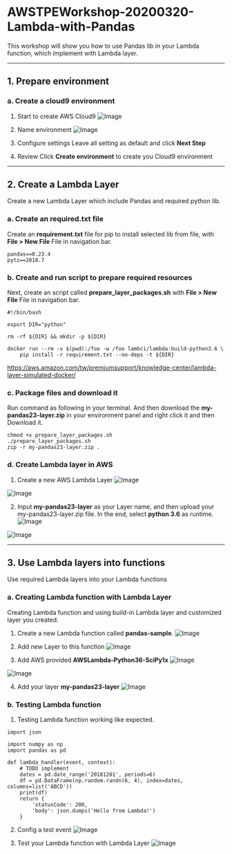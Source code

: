 

# AWSTPEWorkshop-20200320-Lambda-with-Pandas
This workshop will show you how to use Pandas lib in your Lambda function, which implement with Lambda layer.

----
## 1. Prepare environment

### a. Create a cloud9 environment
1. Start to create AWS Cloud9
![Image](https://github.com/awshktsa/AWSTPEWorkshop-20200320-Lambda-with-Pandas/blob/master/assets/10.png)

2. Name environment
![Image](https://github.com/awshktsa/AWSTPEWorkshop-20200320-Lambda-with-Pandas/blob/master/assets/11.png)

3. Configure settings
Leave all setting as default and click **Next Step** 

4. Review
Click **Create environment** to create you Cloud9 environment 

----
## 2. Create a Lambda Layer
Create a new Lambda Layer which include Pandas and required python lib.

### a. Create an **required.txt** file 
Create an **requirement.txt** file for pip to install selected lib from file, with **File > New File** File in navigation bar. 

<pre><code>pandas==0.23.4
pytz==2018.7
</pre></code>

### b. Create and run script to prepare required resources
Next, create an script called **prepare_layer_packages.sh**  with **File > New File** File in navigation bar. 

<pre><code>#!/bin/bash

export DIR="python"

rm -rf ${DIR} && mkdir -p ${DIR}

docker run --rm -v $(pwd):/foo -w /foo lambci/lambda:build-python3.6 \
    pip install -r requirement.txt --no-deps -t ${DIR}
</pre></code>

https://aws.amazon.com/tw/premiumsupport/knowledge-center/lambda-layer-simulated-docker/
### c. Package files and download it
Run command as following in your terminal. And then download the **my-pandas23-layer.zip**  in your environment panel and right click it and then Download it.

<pre><code>chmod +x prepare_layer_packages.sh
./prepare_layer_packages.sh
zip -r my-pandas23-layer.zip .
</pre></code>

### d. Create Lambda layer in AWS
1. Create a new AWS Lambda Layer
![Image](https://github.com/awshktsa/AWSTPEWorkshop-20200320-Lambda-with-Pandas/blob/master/assets/01.png)

![Image](https://github.com/awshktsa/AWSTPEWorkshop-20200320-Lambda-with-Pandas/blob/master/assets/02.png)

2. Input **my-pandas23-layer** as your Layer name, and then upload your my-pandas23-layer.zip file. In the end, select **python 3.6** as runtime.
![Image](https://github.com/awshktsa/AWSTPEWorkshop-20200320-Lambda-with-Pandas/blob/master/assets/03.png)

![Image](https://github.com/awshktsa/AWSTPEWorkshop-20200320-Lambda-with-Pandas/blob/master/assets/04.png)

----

## 3. Use Lambda layers into functions
Use required Lambda layers into your Lambda functions

### a. Creating Lambda function with Lambda Layer
Creating Lambda function and using build-in Lambda layer and customized layer you created.

1. Create a new Lambda function called **pandas-sample**. 
![Image](https://github.com/awshktsa/AWSTPEWorkshop-20200320-Lambda-with-Pandas/blob/master/assets/05.png)

2. Add new Layer to this function
![Image](https://github.com/awshktsa/AWSTPEWorkshop-20200320-Lambda-with-Pandas/blob/master/assets/06.png)

3. Add AWS provided **AWSLambda-Python36-SciPy1x**
![Image](https://github.com/awshktsa/AWSTPEWorkshop-20200320-Lambda-with-Pandas/blob/master/assets/07.png)

![Image](https://github.com/awshktsa/AWSTPEWorkshop-20200320-Lambda-with-Pandas/blob/master/assets/08.png)

4. Add your layer **my-pandas23-layer**
![Image](https://github.com/awshktsa/AWSTPEWorkshop-20200320-Lambda-with-Pandas/blob/master/assets/09.png)

### b. Testing Lambda function

1. Testing Lambda function working like expected.
<pre><code>import json

import numpy as np
import pandas as pd

def lambda_handler(event, context):
    # TODO implement
    dates = pd.date_range('20181201', periods=6)
    df = pd.DataFrame(np.random.randn(6, 4), index=dates, columns=list('ABCD'))
    print(df)
    return {
        'statusCode': 200,
        'body': json.dumps('Hello from Lambda!')
    }
</code></pre>

2. Config a test event
![Image](https://github.com/awshktsa/AWSTPEWorkshop-20200320-Lambda-with-Pandas/blob/master/assets/12.png)

3. Test your Lambda function with Lambda Layer
![Image](https://github.com/awshktsa/AWSTPEWorkshop-20200320-Lambda-with-Pandas/blob/master/assets/13.png)